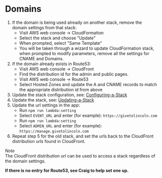 # Domains

1. If the domain is being used already on another stack, remove the domain settings from that stack:
	- Visit AWS web console -> CloudFormation
	- Select the stack and choose "Update"
	- When prompted, select "Same Template"
	- You will be taken through a wizard to update CloudFormation stack, when prompted to modify parameters, remove all the settings for CNAME and Domains.
2. If the domain already exists in Route53:
	- Visit AWS web console -> CloudFront
	- Find the distribution id for the admin and public pages.
	- Visit AWS web console -> Route53
	- Select Hosted Zones and update the A and CNAME records to match the appropriate distribution id from above
3. Update the stack configuration, see: [Configuring-a-Stack](configuring-a-stack.md)
4. Update the stack, see: [Updating-a-Stack](updating-a-stack.md)
5. Update the url settings in the app:
	- Run `npm run lambda:setting`
	- Select `EVENT_URL` and enter (for example): `https://givetolincoln.com`
	- Run `npm run lambda:setting`
	- Select `ADMIN_URL` and enter (for example): `https://manage.givetolincoln.com`
6. Repeat step 5 for the old stack, and set the urls back to the CloudFront distribution urls found in CloudFront.

*Note*  
The CloudFront distribution url can be used to access a stack regardless of the domain settings.  

**If there is no entry for Route53, see Craig to help set one up.**
